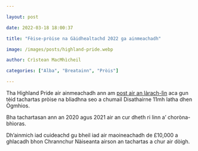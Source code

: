 ```yaml
---

layout: post

date: 2022-03-18 18:00:37

title: "Fèise-pròise na Gàidhealtachd 2022 ga ainmeachadh"

image: /images/posts/highland-pride.webp

author: Crìstean MacMhìcheil

categories: ["Alba", "Breatainn", "Pròis"]

---
```


Tha Highland Pride air ainmeachadh ann am [post air an làrach-lìn](https://highlandpride.org/) aca gun tèid tachartas pròise na bliadhna seo a chumail Disathairne 11mh latha dhen Ògmhios.

Bha tachartasan ann an 2020 agus 2021 air an cur dheth ri linn a’ choròna-bhìoras.

Dh’ainmich iad cuideachd gu bheil iad air maoineachadh de £10,000 a ghlacadh bhon Chrannchur Nàiseanta airson an tachartas a chur air dòigh.
